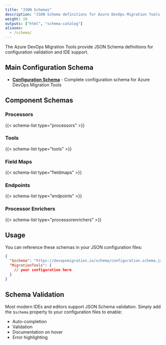 ```yaml
---
title: "JSON Schemas"
description: "JSON Schema definitions for Azure DevOps Migration Tools configuration"
weight: 10
outputs: ["html", "schema-catalog"]
aliases:
  - /schema/
---
```


The Azure DevOps Migration Tools provide JSON Schema definitions for configuration validation and IDE support.

## Main Configuration Schema

- **[Configuration Schema](/schema/configuration.schema.json)** - Complete configuration schema for Azure DevOps Migration Tools

## Component Schemas

### Processors

{{< schema-list type="processors" >}}

### Tools

{{< schema-list type="tools" >}}

### Field Maps

{{< schema-list type="fieldmaps" >}}

### Endpoints

{{< schema-list type="endpoints" >}}

### Processor Enrichers

{{< schema-list type="processorenrichers" >}}

## Usage

You can reference these schemas in your JSON configuration files:

```json
{
  "$schema": "https://devopsmigration.io/schema/configuration.schema.json",
  "MigrationTools": {
    // your configuration here
  }
}
```

## Schema Validation

Most modern IDEs and editors support JSON Schema validation. Simply add the `$schema` property to your configuration files to enable:

- Auto-completion
- Validation
- Documentation on hover
- Error highlighting
